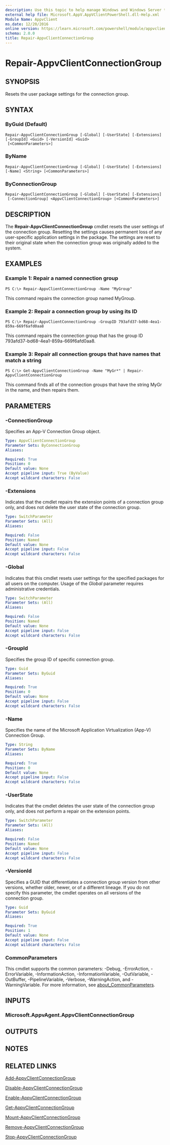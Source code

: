 ```yaml
---
description: Use this topic to help manage Windows and Windows Server technologies with Windows PowerShell.
external help file: Microsoft.AppV.AppVClientPowerShell.dll-Help.xml
Module Name: AppvClient
ms.date: 12/20/2016
online version: https://learn.microsoft.com/powershell/module/appvclient/repair-appvclientconnectiongroup?view=windowsserver2019-ps&wt.mc_id=ps-gethelp
schema: 2.0.0
title: Repair-AppvClientConnectionGroup
---
```


# Repair-AppvClientConnectionGroup

## SYNOPSIS
Resets the user package settings for the connection group.

## SYNTAX

### ByGuid (Default)
```
Repair-AppvClientConnectionGroup [-Global] [-UserState] [-Extensions] [-GroupId] <Guid> [-VersionId] <Guid>
 [<CommonParameters>]
```

### ByName
```
Repair-AppvClientConnectionGroup [-Global] [-UserState] [-Extensions] [-Name] <String> [<CommonParameters>]
```

### ByConnectionGroup
```
Repair-AppvClientConnectionGroup [-Global] [-UserState] [-Extensions]
 [-ConnectionGroup] <AppvClientConnectionGroup> [<CommonParameters>]
```

## DESCRIPTION
The **Repair-AppvClientConnectionGroup** cmdlet resets the user settings of the connection group.
Resetting the settings causes permanent loss of any user-specific application settings in the package.
The settings are reset to their original state when the connection group was originally added to the system.

## EXAMPLES

### Example 1: Repair a named connection group
```
PS C:\> Repair-AppvClientConnectionGroup -Name "MyGroup"
```

This command repairs the connection group named MyGroup.

### Example 2: Repair a connection group by using its ID
```
PS C:\> Repair-AppvClientConnectionGroup -GroupID 793afd37-bd68-4ea1-859a-669f6afd0aa8
```

This command repairs the connection group that has the group ID 793afd37-bd68-4ea1-859a-669f6afd0aa8.

### Example 3: Repair all connection groups that have names that match a string
```
PS C:\> Get-AppvClientConnectionGroup -Name "MyGr*" | Repair-AppvClientConnectionGroup
```

This command finds all of the connection groups that have the string MyGr in the name, and then repairs them.

## PARAMETERS

### -ConnectionGroup
Specifies an App-V Connection Group object.

```yaml
Type: AppvClientConnectionGroup
Parameter Sets: ByConnectionGroup
Aliases: 

Required: True
Position: 0
Default value: None
Accept pipeline input: True (ByValue)
Accept wildcard characters: False
```

### -Extensions
Indicates that the cmdlet repairs the extension points of a connection group only, and does not delete the user state of the connection group.

```yaml
Type: SwitchParameter
Parameter Sets: (All)
Aliases: 

Required: False
Position: Named
Default value: None
Accept pipeline input: False
Accept wildcard characters: False
```

### -Global
Indicates that this cmdlet resets user settings for the specified packages for all users on the computer.
Usage of the *Global* parameter requires administrative credentials.

```yaml
Type: SwitchParameter
Parameter Sets: (All)
Aliases: 

Required: False
Position: Named
Default value: None
Accept pipeline input: False
Accept wildcard characters: False
```

### -GroupId
Specifies the group ID of specific connection group.

```yaml
Type: Guid
Parameter Sets: ByGuid
Aliases: 

Required: True
Position: 0
Default value: None
Accept pipeline input: False
Accept wildcard characters: False
```

### -Name
Specifies the name of the Microsoft Application Virtualization (App-V) Connection Group.

```yaml
Type: String
Parameter Sets: ByName
Aliases: 

Required: True
Position: 0
Default value: None
Accept pipeline input: False
Accept wildcard characters: False
```

### -UserState
Indicates that the cmdlet deletes the user state of the connection group only, and does not perform a repair on the extension points.

```yaml
Type: SwitchParameter
Parameter Sets: (All)
Aliases: 

Required: False
Position: Named
Default value: None
Accept pipeline input: False
Accept wildcard characters: False
```

### -VersionId
Specifies a GUID that differentiates a connection group version from other versions, whether older, newer, or of a different lineage.
If you do not specify this parameter, the cmdlet operates on all versions of the connection group.

```yaml
Type: Guid
Parameter Sets: ByGuid
Aliases: 

Required: True
Position: 1
Default value: None
Accept pipeline input: False
Accept wildcard characters: False
```

### CommonParameters
This cmdlet supports the common parameters: -Debug, -ErrorAction, -ErrorVariable, -InformationAction, -InformationVariable, -OutVariable, -OutBuffer, -PipelineVariable, -Verbose, -WarningAction, and -WarningVariable. For more information, see [about_CommonParameters](https://go.microsoft.com/fwlink/?LinkID=113216).

## INPUTS

### Microsoft.AppvAgent.AppvClientConnectionGroup

## OUTPUTS

## NOTES

## RELATED LINKS

[Add-AppvClientConnectionGroup](./Add-AppvClientConnectionGroup.md)

[Disable-AppvClientConnectionGroup](./Disable-AppvClientConnectionGroup.md)

[Enable-AppvClientConnectionGroup](./Enable-AppvClientConnectionGroup.md)

[Get-AppvClientConnectionGroup](./Get-AppvClientConnectionGroup.md)

[Mount-AppvClientConnectionGroup](./Mount-AppvClientConnectionGroup.md)

[Remove-AppvClientConnectionGroup](./Remove-AppvClientConnectionGroup.md)

[Stop-AppvClientConnectionGroup](./Stop-AppvClientConnectionGroup.md)

